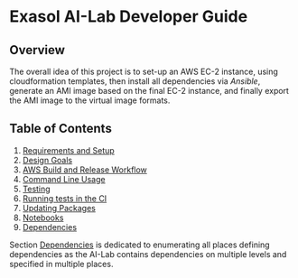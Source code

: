 # Exasol AI-Lab Developer Guide

## Overview

The overall idea of this project is to set-up an AWS EC-2 instance, using cloudformation templates, then install all
dependencies via _Ansible_, generate an AMI image based on the final EC-2 instance, and finally export the AMI image to
the virtual image formats.

## Table of Contents

1. [Requirements and Setup](dev-requirements-and-setup.md)
2. [Design Goals](design_goals.md)
3. [AWS Build and Release Workflow](aws.md)
4. [Command Line Usage](commands.md)
5. [Testing](testing.md)
6. [Running tests in the CI](ci.md)
7. [Updating Packages](updating_packages.md)
8. [Notebooks](notebooks.md)
9. [Dependencies](dependencies.md)

Section [Dependencies](dependencies.md) is dedicated to enumerating all places defining dependencies as the AI-Lab contains dependencies on multiple levels and specified in multiple places.
